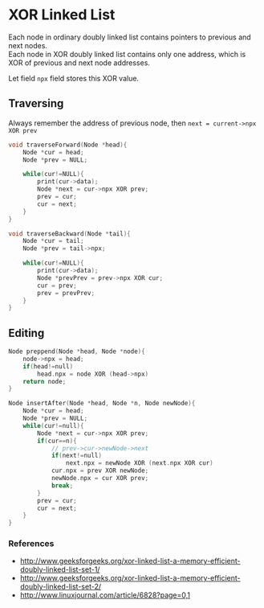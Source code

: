 # XOR Linked List

Each node in ordinary doubly linked list contains pointers to previous and next nodes.  
Each node in XOR doubly linked list contains only one address, which is XOR of previous and next node addresses.

Let field `npx` field stores this XOR value.

## Traversing

Always remember the address of previous node, then `next = current->npx XOR prev`

```c
void traverseForward(Node *head){
    Node *cur = head;
    Node *prev = NULL;

    while(cur!=NULL){
        print(cur->data);
        Node *next = cur->npx XOR prev;
        prev = cur;
        cur = next;
    }
}

void traverseBackward(Node *tail){
    Node *cur = tail;
    Node *prev = tail->npx;

    while(cur!=NULL){
        print(cur->data);
        Node *prevPrev = prev->npx XOR cur;
        cur = prev;
        prev = prevPrev;
    }
}
```

## Editing

```c
Node preppend(Node *head, Node *node){
    node->npx = head;
    if(head!=null)
        head.npx = node XOR (head->npx)
    return node;
}

Node insertAfter(Node *head, Node *n, Node newNode){
    Node *cur = head;
    Node *prev = NULL;
    while(cur!=null){
        Node *next = cur->npx XOR prev;
        if(cur==n){
            // prev->cur->newNode->next
            if(next!=null)
                next.npx = newNode XOR (next.npx XOR cur)
            cur.npx = prev XOR newNode;
            newNode.npx = cur XOR prev;
            break;
        }
        prev = cur;
        cur = next;
    }
}
```

### References

* <http://www.geeksforgeeks.org/xor-linked-list-a-memory-efficient-doubly-linked-list-set-1/>
* <http://www.geeksforgeeks.org/xor-linked-list-a-memory-efficient-doubly-linked-list-set-2/>
* <http://www.linuxjournal.com/article/6828?page=0,1>

